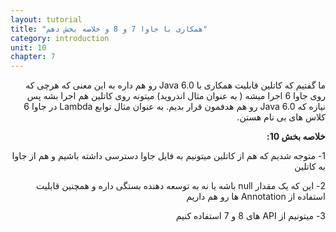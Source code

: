 ```yaml
---
layout: tutorial
title: "همکاری با جاوا 7 و 8 و خلاصه بخش دهم"
category: introduction
unit: 10
chapter: 7
---
```



<div dir="rtl" markdown="1">



ما گفتیم که کاتلین قابلیت همکاری با Java 6.0 رو هم داره به این معنی که هرچی که روی جاوا 6 اجرا میشه ( به عنوان مثال اندروید) میتونه روی کاتلین هم اجرا بشه پس نیازه که Java 6.0 رو هم هدفمون قرار بدیم. به عنوان مثال توابع Lambda در جاوا 6 کلاس های بی نام هستن.


**خلاصه بخش 10:**

1-	متوجه شدیم که هم از کاتلین میتونیم به فایل جاوا دسترسی داشته باشیم و هم از جاوا به کاتلین

2-	این که یک مقدار null باشه یا نه به توسعه دهنده بستگی داره و همچنین قابلیت استفاده از Annotation ها رو هم داریم

3-	میتونیم از API های 8 و 7 استفاده کنیم

